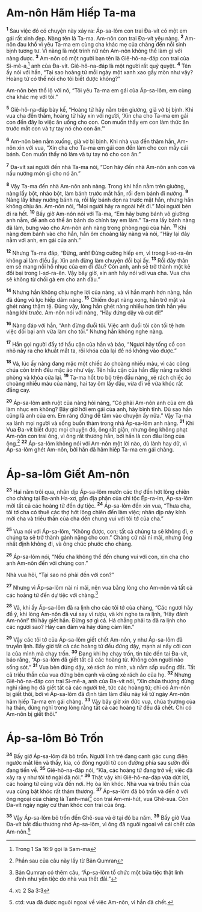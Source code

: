 # Am-nôn Hãm Hiếp Ta-ma

<sup><b>1</b></sup> Sau việc đó có chuyện này xảy ra: Áp-sa-lôm con trai Đa-vít có một em gái rất xinh đẹp. Nàng tên là Ta-ma. Am-nôn con trai Đa-vít yêu nàng. <sup><b>2</b></sup> Am-nôn đau khổ vì yêu Ta-ma em cùng cha khác mẹ của chàng đến nỗi sinh bịnh tương tư. Vì nàng là một trinh nữ nên Am-nôn không thể làm gì với nàng được. <sup><b>3</b></sup> Am-nôn có một người bạn tên là Giê-hô-na-đáp con trai của Si-mê-a,[^1-e6b919c4-25e5-4382-bd7a-6be332c5dba8] anh của Đa-vít. Giê-hô-na-đáp là một người rất quỷ quyệt. <sup><b>4</b></sup> Tên ấy nói với hắn, “Tại sao hoàng tử mỗi ngày một xanh xao gầy mòn như vậy? Hoàng tử có thể nói cho tôi biết được không?”

Am-nôn bèn thổ lộ với nó, “Tôi yêu Ta-ma em gái của Áp-sa-lôm, em cùng cha khác mẹ với tôi.”

<sup><b>5</b></sup> Giê-hô-na-đáp bày kế, “Hoàng tử hãy nằm trên giường, giả vờ bị bịnh. Khi vua cha đến thăm, hoàng tử hãy xin với người, ‘Xin cha cho Ta-ma em gái con đến đây lo việc ăn uống cho con. Con muốn thấy em con làm thức ăn trước mắt con và tự tay nó cho con ăn.’”

<sup><b>6</b></sup> Am-nôn bèn nằm xuống, giả vờ bị bịnh. Khi nhà vua đến thăm hắn, Am-nôn xin với vua, “Xin cha cho Ta-ma em gái con đến làm cho con mấy cái bánh. Con muốn thấy nó làm và tự tay nó cho con ăn.”

<sup><b>7</b></sup> Đa-vít sai người đến nhà Ta-ma nói, “Con hãy đến nhà Am-nôn anh con và nấu nướng món gì cho nó ăn.”

<sup><b>8</b></sup> Vậy Ta-ma đến nhà Am-nôn anh nàng. Trong khi hắn nằm trên giường, nàng lấy bột, nhào bột, làm bánh trước mắt hắn, rồi đem bánh đi nướng. <sup><b>9</b></sup> Nàng lấy khay nướng bánh ra, rồi lấy bánh dọn ra trước mặt hắn, nhưng hắn không chịu ăn. Am-nôn nói, “Mọi người hãy ra ngoài hết đi.” Mọi người bèn đi ra hết. <sup><b>10</b></sup> Bấy giờ Am-nôn nói với Ta-ma, “Em hãy bưng bánh vô giường anh nằm, để anh có thể ăn bánh do chính tay em làm.” Ta-ma lấy bánh nàng đã làm, bưng vào cho Am-nôn anh nàng trong phòng ngủ của hắn. <sup><b>11</b></sup> Khi nàng đem bánh vào cho hắn, hắn ôm choàng lấy nàng và nói, “Hãy lại đây nằm với anh, em gái của anh.”

<sup><b>12</b></sup> Nhưng Ta-ma đáp, “Đừng, anh! Đừng cưỡng hiếp em, vì trong I-sơ-ra-ên không ai làm điều ấy. Xin anh đừng làm chuyện đồi bại ấy. <sup><b>13</b></sup> Rồi đây thân em sẽ mang nỗi hổ nhục của em đi đâu? Còn anh, anh sẽ trở thành một kẻ đồi bại trong I-sơ-ra-ên. Vậy bây giờ, xin anh hãy nói với vua cha. Vua cha sẽ không từ chối gả em cho anh đâu.”

<sup><b>14</b></sup> Nhưng hắn không chịu nghe lời của nàng, và vì hắn mạnh hơn nàng, hắn đã dùng vũ lực hiếp dâm nàng. <sup><b>15</b></sup> Chiếm đoạt nàng xong, hắn trở mặt và ghét nàng thậm tệ. Đúng vậy, lòng hắn ghét nàng nhiều hơn tình hắn yêu nàng khi trước. Am-nôn nói với nàng, “Hãy đứng dậy và cút đi!”

<sup><b>16</b></sup> Nàng đáp với hắn, “Anh đừng đuổi tôi. Việc anh đuổi tôi còn tồi tệ hơn việc đồi bại anh vừa làm cho tôi.” Nhưng hắn không nghe nàng.

<sup><b>17</b></sup> Hắn gọi người đầy tớ hầu cận của hắn và bảo, “Ngươi hãy tống cổ con nhỏ này ra cho khuất mắt ta, rồi khóa cửa lại để nó không vào được.”

<sup><b>18</b></sup> Vả, lúc ấy nàng đang mặc một chiếc áo choàng nhiều màu, vì các công chúa còn trinh đều mặc áo như vậy. Tên hầu cận của hắn đẩy nàng ra khỏi phòng và khóa cửa lại. <sup><b>19</b></sup> Ta-ma hốt tro bỏ trên đầu nàng, xé rách chiếc áo choàng nhiều màu của nàng, hai tay ôm lấy đầu, vừa đi về vừa khóc rất đắng cay.

<sup><b>20</b></sup> Áp-sa-lôm anh ruột của nàng hỏi nàng, “Có phải Am-nôn anh của em đã làm nhục em không? Bây giờ hỡi em gái của anh, hãy bình tĩnh. Dù sao hắn cũng là anh của em. Em ráng đừng để tâm vào chuyện ấy nữa.” Vậy Ta-ma xa lánh mọi người và sống buồn thảm trong nhà Áp-sa-lôm anh nàng. <sup><b>21</b></sup> Khi Vua Đa-vít biết được mọi chuyện đó, ông rất giận, nhưng ông không phạt Am-nôn con trai ông, vì ông rất thương hắn, bởi hắn là con đầu lòng của ông.[^2-e6b919c4-25e5-4382-bd7a-6be332c5dba8] <sup><b>22</b></sup> Áp-sa-lôm không nói với Am-nôn một lời nào, dù lành hay dữ, vì Áp-sa-lôm ghét Am-nôn, bởi hắn đã hãm hiếp Ta-ma em gái chàng.

# Áp-sa-lôm Giết Am-nôn

<sup><b>23</b></sup> Hai năm trôi qua, nhân dịp Áp-sa-lôm mướn các thợ đến hớt lông chiên cho chàng tại Ba-anh Ha-xơ, gần địa phận của chi tộc Ép-ra-im, Áp-sa-lôm mời tất cả các hoàng tử đến dự tiệc. <sup><b>24</b></sup> Áp-sa-lôm đến xin vua, “Thưa cha, tôi tớ cha có thuê các thợ hớt lông chiên đến làm việc; nhân dịp này kính mời cha và triều thần của cha đến chung vui với tôi tớ của cha.”

<sup><b>25</b></sup> Vua nói với Áp-sa-lôm, “Không được, con; tất cả chúng ta sẽ không đi, e chúng ta sẽ trở thành gánh nặng cho con.” Chàng cứ nài nỉ mãi, nhưng ông nhất định không đi, và ông chúc phước cho chàng.

<sup><b>26</b></sup> Áp-sa-lôm nói, “Nếu cha không thể đến chung vui với con, xin cha cho anh Am-nôn đến với chúng con.”

Nhà vua hỏi, “Tại sao nó phải đến với con?”

<sup><b>27</b></sup> Nhưng vì Áp-sa-lôm nài nỉ mãi, nên vua bằng lòng cho Am-nôn và tất cả các hoàng tử đến dự tiệc với chàng.[^3-e6b919c4-25e5-4382-bd7a-6be332c5dba8]

<sup><b>28</b></sup> Vả, khi ấy Áp-sa-lôm đã ra lịnh cho các tôi tớ của chàng, “Các ngươi hãy để ý, khi lòng Am-nôn đã vui say vì rượu, và khi nghe ta ra lịnh, ‘Hãy đánh Am-nôn!’ thì hãy giết hắn. Đừng sợ gì cả. Há chẳng phải ta đã ra lịnh cho các ngươi sao? Hãy can đảm và hãy dũng cảm lên.”

<sup><b>29</b></sup> Vậy các tôi tớ của Áp-sa-lôm giết chết Am-nôn, y như Áp-sa-lôm đã truyền lịnh. Bấy giờ tất cả các hoàng tử đều đứng dậy, mạnh ai nấy cỡi con la của mình mà chạy trốn. <sup><b>30</b></sup> Đang khi họ chạy trốn, tin tức đến tai Đa-vít, báo rằng, “Áp-sa-lôm đã giết tất cả các hoàng tử. Không còn người nào sống sót.” <sup><b>31</b></sup> Vua bèn đứng dậy, xé rách áo mình, và nằm sấp xuống đất. Tất cả triều thần của vua đứng bên cạnh và cũng xé rách áo của họ. <sup><b>32</b></sup> Nhưng Giê-hô-na-đáp con trai Si-mê-a, anh của Đa-vít nói, “Xin chúa thượng đừng nghĩ rằng họ đã giết tất cả các người trẻ, tức các hoàng tử; chỉ có Am-nôn bị giết thôi, bởi vì Áp-sa-lôm đã định tâm làm điều này kể từ ngày Am-nôn hãm hiếp Ta-ma em gái chàng. <sup><b>33</b></sup> Vậy bây giờ xin đức vua, chúa thượng của hạ thần, đừng nghĩ trong lòng rằng tất cả các hoàng tử đều đã chết. Chỉ có Am-nôn bị giết thôi.”

# Áp-sa-lôm Bỏ Trốn

<sup><b>34</b></sup> Bấy giờ Áp-sa-lôm đã bỏ trốn. Người lính trẻ đang canh gác cung điện ngước mắt lên và thấy, kìa, có đông người từ con đường phía sau sườn đồi đang tiến về. <sup><b>35</b></sup> Giê-hô-na-đáp nói, “Kìa, các hoàng tử đang trở về; việc đã xảy ra y như tôi tớ ngài đã nói.” <sup><b>36</b></sup> Thật vậy khi Giê-hô-na-đáp vừa dứt lời, các hoàng tử cũng vừa đến nơi. Họ òa lên khóc. Nhà vua và triều thần của vua cũng bật khóc rất thảm thương. <sup><b>37</b></sup> Áp-sa-lôm đã bỏ trốn và đến ở với ông ngoại của chàng là Tanh-mai[^4-e6b919c4-25e5-4382-bd7a-6be332c5dba8] con trai Am-mi-hút, vua Ghê-sua. Còn Đa-vít ngày ngày cứ than khóc con trai của ông.

<sup><b>38</b></sup> Vậy Áp-sa-lôm bỏ trốn đến Ghê-sua và ở tại đó ba năm. <sup><b>39</b></sup> Bấy giờ Vua Đa-vít bắt đầu thương nhớ Áp-sa-lôm, vì ông đã nguôi ngoai về cái chết của Am-nôn.[^5-e6b919c4-25e5-4382-bd7a-6be332c5dba8]

[^1-e6b919c4-25e5-4382-bd7a-6be332c5dba8]: Trong 1 Sa 16:9 gọi là Sam-ma

[^2-e6b919c4-25e5-4382-bd7a-6be332c5dba8]: Phần sau của câu này lấy từ Bản Qumran

[^3-e6b919c4-25e5-4382-bd7a-6be332c5dba8]: Bản Qumran có thêm câu, “Áp-sa-lôm tổ chức một bữa tiệc thật linh đình như yến tiệc do nhà vua thết đãi.”

[^4-e6b919c4-25e5-4382-bd7a-6be332c5dba8]: xt: 2 Sa 3:3

[^5-e6b919c4-25e5-4382-bd7a-6be332c5dba8]: ctd: vua đã được nguôi ngoai về việc Am-nôn, vì hắn đã chết.

